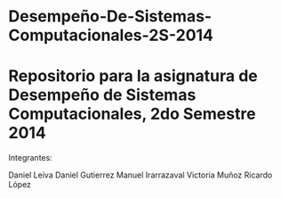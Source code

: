 Desempeño-De-Sistemas-Computacionales-2S-2014
=============================================

Repositorio para la asignatura de Desempeño de Sistemas Computacionales, 2do Semestre 2014
=============================================
Integrantes:

Daniel Leiva
Daniel Gutierrez
Manuel Irarrazaval
Victoria Muñoz
Ricardo López

